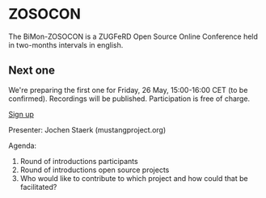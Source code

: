 # ZOSOCON
The BiMon-ZOSOCON is a ZUGFeRD Open Source Online Conference held in two-months intervals in english.

## Next one
We're preparing the first one for Friday, 26 May, 15:00-16:00 CET (to be confirmed). 
Recordings will be published. Participation is free of charge.

[Sign up](mailto:zosocon@zugferd.org?subject=participation)

Presenter: Jochen Staerk (mustangproject.org)

Agenda: 
1. Round of introductions participants
2. Round of introductions open source projects
3. Who would like to contribute to which project and how could that be facilitated?
